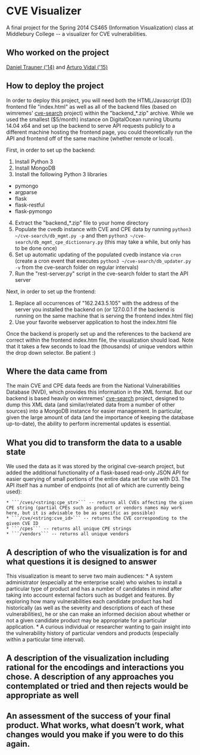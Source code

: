 CVE Visualizer
===============
A final project for the Spring 2014 CS465 (Information Visualization) class at Middlebury College -- a visualizer for CVE vulnerabilities.  


Who worked on the project
--------------------------
[Daniel Trauner ('14)](www.danieltrauner.com) and [Arturo Vidal ('15)](www.arturovidal.org)  


How to deploy the project
-------------------------
In order to deploy this project, you will need both the HTML/Javascript (D3) frontend file "index.html" as well as all of the backend files (based on wimremes' [cve-search](https://github.com/wimremes/cve-search) project) within the "backend_*.zip" archive.  While we used the smallest ($5/month) instance on DigitalOcean running Ubuntu 14.04 x64 and set up the backend to serve API requests publicly to a different machine hosting the frontend page, you could theoretically run the API and frontend off of the same machine (whether remote or local).  

First, in order to set up the backend:  
1. Install Python 3  
2. Install MongoDB  
3. Install the following Python 3 libraries  
  * pymongo  
  * argparse 
  * flask 
  * flask-restful 
  * flask-pymongo 
4. Extract the "backend_*.zip" file to your home directory  
5. Populate the cvedb instance with CVE and CPE data by running ```python3 ~/cve-search/db_mgmt.py -p``` and then ```python3 ~/cve-search/db_mgmt_cpe_dictionnary.py``` (this may take a while, but only has to be done once)  
6. Set up automatic updating of the populated cvedb instance via ```cron``` (create a cron event that executes ```python3 ~/cve-search/db_updater.py -v``` from the cve-search folder on regular intervals)  
7. Run the "rest-server.py" script in the cve-search folder to start the API server  

Next, in order to set up the frontend:  
1. Replace all occurrences of "162.243.5.105" with the address of the server you installed the backend on (or 127.0.0.1 if the backend is running on the same machine that is serving the frontend index.html file)  
2. Use your favorite webserver application to host the index.html file

Once the backend is properly set up and the references to the backend are correct within the frontend index.htm file, the visualization should load.  Note that it takes a few seconds to load the (thousands) of unique vendors within the drop down selector.  Be patient :)  


Where the data came from
------------------------
The main CVE and CPE data feeds are from the National Vulnerabilities Database (NVD), which provides this information in the XML format.  But our backend is based heavily on wimremes' [cve-search](https://github.com/wimremes/cve-search) project, designed to dump this XML data (and similar/related data from a number of other sources) into a MongoDB instance for easier management.  In particular, given the large amount of data (and the importance of keeping the database up-to-date), the ability to perform incremental updates is essential.


What you did to transform the data to a usable state
----------------------------------------------------
We used the data as it was stored by the original cve-search project, but added the additional functionality of a flask-based read-only JSON API for easier querying of small portions of the entire data set for use with D3.  The API itself has a number of endpoints (not all of which are currently being used):

	* ```/cves/<string:cpe_str>``` -- returns all CVEs affecting the given CPE string (partial CPEs such as product or vendors names may work here, but it is advisable to be as specific as possible)
	* ```/cve/<string:cve_id>``` -- returns the CVE corresponding to the given CVE ID
	* ```/cpes``` -- returns all unique CPE strings
	* ```/vendors``` -- returns all unique vendors


A description of who the visualization is for and what questions it is designed to answer
-----------------------------------------------------------------------------------------
This visualization is meant to serve two main audiences:
	* A system administrator (especially at the enterprise scale) who wishes to install a particular type of product and has a number of candidates in mind after taking into account external factors such as budget and features.  By exploring how many vulnerabilities each candidate product has had historically (as well as the severity and descriptions of each of these vulnerabilities), he or she can make an informed decision about whether or not a given candidate product may be appropriate for a particular application.
	* A curious individual or researcher wanting to gain insight into the vulnerability history of particular vendors and products (especially within a particular time interval).

A description of the visualization including rational for the encodings and interactions you chose. A description of any approaches you contemplated or tried and then rejects would be appropriate as well
---------------------------------------------------------------------------------------------------------------------------------------------------------


An assessment of the success of your final product. What works, what doesn’t work, what changes would you make if you were to do this again.
--------------------------------------------------------------------------------------------------------------------------------------------
